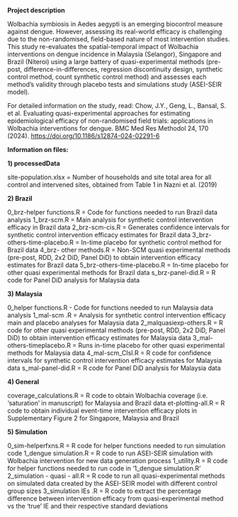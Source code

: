 **Project description**

Wolbachia symbiosis in Aedes aegypti is an emerging biocontrol measure against dengue. However, assessing its real-world efficacy is challenging due to the non-randomised, field-based nature of most intervention studies. This study re-evaluates the spatial-temporal impact of Wolbachia interventions on dengue incidence in Malaysia (Selangor), Singapore and Brazil (Niteroi) using  a large battery of quasi-experimental methods (pre-post, difference-in-differences, regression discontinuity design, synthetic control method, count synthetic control method) and assesses each method’s validity through placebo tests and simulations study (ASEI-SEIR model). 

For detailed information on the study, read: 
Chow, J.Y., Geng, L., Bansal, S. et al. Evaluating quasi-experimental approaches for estimating epidemiological efficacy of non-randomised field trials: applications in Wolbachia interventions for dengue. BMC Med Res Methodol 24, 170 (2024). https://doi.org/10.1186/s12874-024-02291-6

**Information on files:**

**1) processedData**

site-population.xlsx = Number of households and site total area for all control and intervened sites, obtained from Table 1 in Nazni et al. (2019) 

**2) Brazil**

0_brz-helper functions.R = Code for functions needed to run Brazil data analysis 
1_brz-scm.R = Main analysis for synthetic control intervention efficacy in Brazil data
2_brz-scm-cis.R = Generates confidence intervals for synthetic control intervention efficacy estimates for Brazil data 
3_brz-others-time-placebo.R = In-time placebo for synthetic control method for Brazil data 
4_brz- other methods.R = Non-SCM quasi experimental methods (pre-post, RDD, 2x2 DiD, Panel DiD) to obtain intervention efficacy estimates for Brazil data 
5_brz-others-time-placebo.R = In-time placebo for other quasi experimental methods for Brazil data 
s_brz-panel-did.R = R code for Panel DiD analysis for Malaysia data 

**3) Malaysia**

0_helper functions.R - Code for functions needed to run Malaysia data analysis 
1_mal-scm .R = Analysis for synthetic control intervention efficacy main and placebo analyses for Malaysia data 
2_malquasiexp-others.R = R code for other quasi experimental methods (pre-post, RDD, 2x2 DiD, Panel DiD) to obtain intervention efficacy estimates for Malaysia data 
3_mal-others-timeplacebo.R = Runs in-time placebo for other quasi experimental methods for Malaysia data
4_mal-scm_CIsI.R = R code for confidence intervals for synthetic control intervention efficacy estimates for Malaysia data 
s_mal-panel-did.R = R code for Panel DiD analysis for Malaysia data 

**4) General**

coverage_calculations.R = R code to obtain Wolbachia coverage (i.e. ‘saturation’ in manuscript) for Malaysia and Brazil data 
et-plotting-all.R = R code to obtain individual event-time intervention efficacy plots in Supplementary Figure 2 for Singapore, Malaysia and Brazil

**5) Simulation**

0_sim-helperfxns.R = R code for helper functions needed to run simulation code
1_dengue simulation.R = R code to run ASEI-SEIR simulation with Wolbachia intervention for new data generation process
1_utility.R = R code for helper functions needed to run code in ‘1_dengue simulation.R’
2_simulation - quasi - all.R = R code to run all quasi-experimental methods on simulated data created by the ASEI-SEIR model with different control group sizes
3_simulation IEs .R = R code to extract the percentage difference between intervention efficacy from quasi-experimental method vs the ‘true’ IE and their respective standard deviations 
